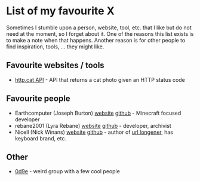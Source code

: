 # List of my favourite X
Sometimes I stumble upon a person, website, tool, etc. that I like but do not need at the moment, so I forget about it. One of the reasons this list exists is to make a note when that happens. Another reason is for other people to find inspiration, tools, ... they might like.

## Favourite websites / tools
- [http.cat API](https://http.cat/) - API that returns a cat photo given an HTTP status code

## Favourite people
- Earthcomputer (Joseph Burton) [website](https://earthcomputer.net/) [github](https://github.com/Earthcomputer) - Minecraft focused developer
- rebane2001 (Lyra Rebane) [website](https://rebane2001.com/) [github](https://github.com/rebane2001) - developer, archivist
- Nicell (Nick Winans) [website](https://nick.winans.io/) [github](https://github.com/Nicell) - author of [url longener](https://loooooooooooooooooooooooooooooooooooooooooooooooooooooooooooooo.ng/), has keyboard brand, etc.

## Other
- [0d9e](https://0d9e.tech/) - weird group with a few cool people
